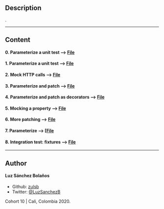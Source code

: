 ## Description

.

---
## Content

#### 0. Parameterize a unit test --> [File](./test_utils.py)
#### 1. Parameterize a unit test --> [File](./test_utils.py)
#### 2. Mock HTTP calls  --> [File](./test_utils.py)
#### 3. Parameterize and patch --> [File](./test_utils.py)
#### 4. Parameterize and patch as decorators  --> [File](./test_client.py)
#### 5. Mocking a property --> [File](./test_client.py)
#### 6. More patching --> [File](./test_client.py)
#### 7. Parameterize --> [[File](./test_client.py)
#### 8. Integration test: fixtures --> [File](./test_client.py)

---

## Author
#### Luz Sánchez Bolaños
- Github: [zulsb](https://github.com/zulsb)
- Twitter: [@LuzSanchezB](https://twitter.com/LuzSanchezB)

Cohort 10 | Cali, Colombia 2020.